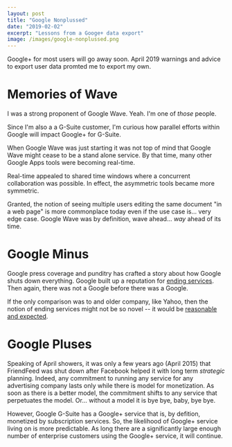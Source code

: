 ```yaml
---
layout: post
title: "Google Nonplussed"
date: "2019-02-02"
excerpt: "Lessons from a Googe+ data export"
image: /images/google-nonplussed.png
---
```


Google+ for most users will go away soon. April 2019 warnings and advice to export user data promted me to export my own.

Memories of Wave
================

I was a strong proponent of Google Wave. Yeah. I'm one of _those_ people.

Since I'm also a a G-Suite customer, I'm curious how parallel efforts within Google will impact Google+ for G-Suite. 

When Google Wave was just starting it was not top of mind that Google Wave might cease to be a stand alone service. By that time, many other Google Apps tools were becoming real-time.

Real-time appealed to shared time windows where a concurrent collaboration was possible. In effect, the asymmetric tools became more symmetric.

Granted, the notion of seeing multiple users editing the same document "in a web page" is more commonplace today even if the use case is... very edge case. Google Wave was by definition, wave ahead... _way_ ahead of its time.

Google Minus
============

Google press coverage and punditry has crafted a story about how Google shuts down everything. Google built up a reputation for [ending services](https://en.wikipedia.org/wiki/Category:Discontinued_Google_services). Then again, there was not a Google before there was a Google.

If the only comparison was to and older company, like Yahoo, then the notion of ending services might not be so novel -- it would be [reasonable and expected](https://en.wikipedia.org/wiki/Category:Discontinued_Yahoo!_services). 

Google Pluses
=============

Speaking of April showers, it was only a few years ago (April 2015) that FriendFeed was shut down after Facebook helped it with long term _strategic_ planning. Indeed, any commitment to running any service for any advertising company lasts only while there is model for monetization. As soon as there is a better model, the commitment shifts to any service that perpetuates the model. Or... without a model it is bye bye, baby, bye bye.

However, Google G-Suite has a Google+ service that is, by defition, monetized by subscription services. So, the likelihood of Google+ service living on is more predictable. As long there are a significantly large enough number of enterprise customers using the Google+ service, it will continue.


